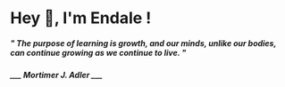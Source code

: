 <h1 title="head"> Hey 👋, I'm Endale !</h1>

**<h5><i>" The purpose of learning is growth, and our minds, unlike our bodies, can continue growing as we continue to live. "</i></h5>**

*<b>___ Mortimer J. Adler ___</b>*
